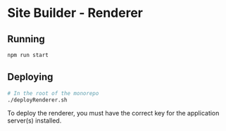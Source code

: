 # Site Builder - Renderer

## Running

```sh
npm run start
```

## Deploying

```sh
# In the root of the monorepo
./deployRenderer.sh
```

To deploy the renderer, you must have the correct key for the application server(s) installed.

